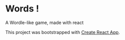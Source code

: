 # Words !

A Wordle-like game, made with react 

This project was bootstrapped with [Create React App](https://github.com/facebook/create-react-app).
